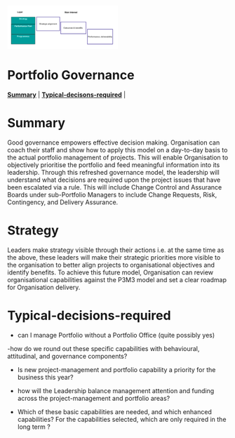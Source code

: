 <img src="images/strategy-level.png" width="50%">

# Portfolio Governance

**[Summary](#summary)** | **[Typical-decisons-required](#Typical-decisons-required)** |
 
# Summary

Good governance empowers effective decision making. Organisation can coach their staff and show how to apply this model on a day-to-day basis to the actual portfolio management of projects. This will enable Organisation to objectively prioritise the portfolio and feed meaningful information into its leadership. Through this refreshed governance model, the leadership will understand what decisions are required upon the project issues that have been escalated via a rule. This will include Change Control and Assurance Boards under sub-Portfolio Managers to include Change Requests, Risk, Contingency, and Delivery Assurance.

# Strategy 
 Leaders make strategy visible through their actions i.e. at the same time as the above, these leaders will make their strategic priorities more visible to the organisation to better align projects to organisational objectives and identify benefits. To achieve this future model, Organisation can review organisational capabilities against the P3M3 model and set a clear roadmap for Organisation delivery.

# Typical-decisions-required

- can I manage Portfolio without a Portfolio Office (quite possibly yes)

-how do we round out these specific capabilities with behavioural, attitudinal, and governance components?

- Is new project-management and portfolio capability a priority for the business this year?

- how will the Leadership balance management attention and funding across  the project-management and portfolio areas? 
- Which of these basic capabilities are needed, and which enhanced capabilities? 
For the capabilities selected, which are only required in the long term ?